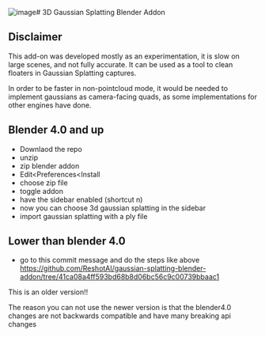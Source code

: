 ![image](https://github.com/Wladefant/gaussian-splatting-blender-addon/assets/79611093/25811aa2-dd00-4494-bc9a-9aaa34c0bf87)# 3D Gaussian Splatting Blender Addon

## Disclaimer
This add-on was developed mostly as an experimentation, it is slow on large scenes, and not fully accurate. It can be used as a tool to clean floaters in Gaussian Splatting captures.

In order to be faster in non-pointcloud mode, it would be needed to implement gaussians as camera-facing quads, as some implementations for other engines have done.

## Blender 4.0 and up
- Downlaod the repo
- unzip
- zip blender addon
- Edit<Preferences<Install
- choose zip file
- toggle addon
- have the sidebar enabled (shortcut n)
- now you can choose 3d gaussian splatting in the sidebar
- import gaussian splatting with a ply file

## Lower than blender 4.0
- go to this commit message and do the steps like above https://github.com/ReshotAI/gaussian-splatting-blender-addon/tree/41ca08a4ff593bd68b8d06bc56c9c00739bbaac1

This is an older version!!

The reason you can not use the newer version is that the blender4.0 changes are not backwards compatible and have many breaking api changes
